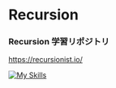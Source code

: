 # Recursion

### Recursion 学習リポジトリ

https://recursionist.io/

[![My Skills](https://skillicons.dev/icons?i=go,java,python)](https://skillicons.dev)

